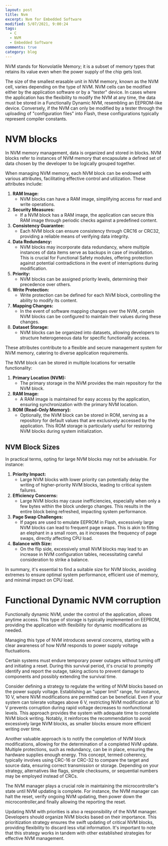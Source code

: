 ```yaml
---
layout: post
title: Nvm
excerpt: Nvm for Embedded Software
modified: 5/07/2021, 9:00:24
tags:
  - C
  - NVM
  - Embedded Software
comments: true
category: blog
---
```

NVM stands for Nonvolatile Memory; it is a subset of memory types that retains its value even when the power supply of the chip gets lost.

The size of the smallest erasable unit in NVM memory, known as the NVM cell, varies depending on the type of NVM. NVM cells can be modified either by the application software or by a "tester" device. In cases where the application has the flexibility to modify the NVM at any time, the data must be stored in a Functionally Dynamic NVM, resembling an EEPROM-like device. Conversely, if the NVM can only be modified by a tester through the uploading of "configuration files" into Flash, these configurations typically represent compiler constants.

# NVM blocks
In NVM memory management, data is organized and stored in blocks. NVM blocks refer to instances of NVM memory that encapsulate a defined set of data chosen by the developer to be logically grouped together.

When managing NVM memory, each NVM block can be endowed with various attributes, facilitating effective control and utilization. These attributes include:
1. **RAM Image:**
   - NVM blocks can have a RAM image, simplifying access for read and write operations.
2. **Security Measures:**
   - If a NVM block has a RAM image, the application can secure this RAM image through periodic checks against a predefined content.
3. **Consistency Guarantee:**
   - Each NVM block can ensure consistency through CRC16 or CRC32, providing a reliable means of verifying data integrity.
4. **Data Redundancy:**
   - NVM blocks may incorporate data redundancy, where multiple instances of data items serve as backups in case of invalidation. This is crucial for Functional Safety modules, offering protection against potential contradictions in the event of interruptions during modification.
5. **Priority:**
   - NVM blocks can be assigned priority levels, determining their precedence over others.
6. **Write Protection:**
   - Write protection can be defined for each NVM block, controlling the ability to modify its content.
7. **Mapping Changes:**
   - In the event of software mapping changes over the NVM, certain NVM blocks can be configured to maintain their values during these changes.
8. **Dataset Storage:**
   - NVM blocks can be organized into datasets, allowing developers to structure heterogeneous data for specific functionality access.

These attributes contribute to a flexible and secure management system for NVM memory, catering to diverse application requirements.

The NVM block can be stored in multiple locations for versatile functionality:

1. **Primary Location (NVM):**
   - The primary storage in the NVM provides the main repository for the NVM block.
2. **RAM Image:**
   - A RAM image is maintained for easy access by the application, ensuring synchronization with the primary NVM location.
3. **ROM (Read-Only Memory):**
   - Optionally, the NVM block can be stored in ROM, serving as a repository for default values that are exclusively accessed by the application. This ROM storage is particularly useful for restoring NVM blocks during system initialization.
  
## NVM Block Sizes
In practical terms, opting for large NVM blocks may not be advisable. For instance:

1. **Priority Impact:**
   - Large NVM blocks with lower priority can potentially delay the writing of higher-priority NVM blocks, leading to critical system failures.
2. **Efficiency Concerns:**
   - Large NVM blocks may cause inefficiencies, especially when only a few bytes within the block undergo changes. This results in the entire block being refreshed, impacting system performance.
3. **Page Swap Challenges:**
   - If pages are used to emulate EEPROM in Flash, excessively large NVM blocks can lead to frequent page swaps. This is akin to fitting an elephant in a small room, as it increases the frequency of page swaps, directly affecting CPU load.
4. **Balance with Size:**
   - On the flip side, excessively small NVM blocks may lead to an increase in NVM configuration tables, necessitating careful consideration to strike a balance.

In summary, it's essential to find a suitable size for NVM blocks, avoiding extremes to ensure optimal system performance, efficient use of memory, and minimal impact on CPU load.

# Functional Dynamic NVM corruption
Functionally dynamic NVM, under the control of the application, allows anytime access. This type of storage is typically implemented on EEPROM, providing the application with flexibility for dynamic modifications as needed.

Managing this type of NVM introduces several concerns, starting with a clear awareness of how NVM responds to power supply voltage fluctuations.

Certain systems must endure temporary power outages without turning off and initiating a reset. During this survival period, it's crucial to promptly identify and report the outage, taking actions to prevent damage to components and possibly extending the survival time.

Consider defining a strategy to regulate the writing of NVM blocks based on the power supply voltage. Establishing an "upper limit" range, for instance, 10 V, where NVM modifications are permitted can be beneficial. Even if your system can tolerate voltages above 6 V, restricting NVM modification at 10 V prevents corruption during rapid voltage decreases to nonfunctional levels. This approach provides the system with adequate time to complete NVM block writing. Notably, it reinforces the recommendation to avoid excessively large NVM blocks, as smaller blocks ensure more efficient writing over time.

Another valuable approach is to notify the completion of NVM block modifications, allowing for the determination of a completed NVM update. Multiple protections, such as redundancy, can be in place, ensuring the hardware supplies enough energy. This concept, termed coherency, typically involves using CRC-16 or CRC-32 to compare the target and source data, ensuring correct transmission or storage. Depending on your strategy, alternatives like flags, simple checksums, or sequential numbers may be employed instead of CRCs.

The NVM manager plays a crucial role in maintaining the microcontroller's state until NVM updating is complete. For instance, the NVM manager can halt the reset, verify ongoing NVM updating, then power down the microcontroller,and finally allowing the reporting the reset.

Updating NVM with priorities is also a responsibility of the NVM manager. Developers should organize NVM blocks based on their importance. This prioritization strategy ensures the swift updating of critical NVM blocks, providing flexibility to discard less vital information. It's important to note that this strategy works in tandem with other established strategies for effective NVM management.

